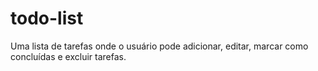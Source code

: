 # todo-list
Uma lista de tarefas onde o usuário pode adicionar, editar, marcar como concluídas e excluir tarefas.
